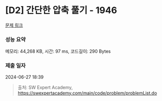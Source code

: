 # [D2] 간단한 압축 풀기 - 1946 

[문제 링크](https://swexpertacademy.com/main/code/problem/problemDetail.do?contestProbId=AV5PmkDKAOMDFAUq) 

### 성능 요약

메모리: 44,268 KB, 시간: 97 ms, 코드길이: 290 Bytes

### 제출 일자

2024-06-27 18:39



> 출처: SW Expert Academy, https://swexpertacademy.com/main/code/problem/problemList.do